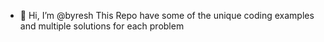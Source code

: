 - 👋 Hi, I’m @byresh 
This Repo have some of the unique coding examples and multiple solutions for each problem

